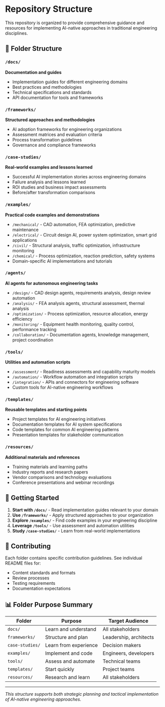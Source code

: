 # Repository Structure

This repository is organized to provide comprehensive guidance and resources for implementing AI-native approaches in traditional engineering disciplines.

## 📁 Folder Structure

### `/docs/`
**Documentation and guides**
- Implementation guides for different engineering domains
- Best practices and methodologies
- Technical specifications and standards
- API documentation for tools and frameworks

### `/frameworks/`
**Structured approaches and methodologies**
- AI adoption frameworks for engineering organizations
- Assessment matrices and evaluation criteria
- Process transformation guidelines
- Governance and compliance frameworks

### `/case-studies/`
**Real-world examples and lessons learned**
- Successful AI implementation stories across engineering domains
- Failure analysis and lessons learned
- ROI studies and business impact assessments
- Before/after transformation comparisons

### `/examples/`
**Practical code examples and demonstrations**
- `/mechanical/` - CAD automation, FEA optimization, predictive maintenance
- `/electrical/` - Circuit design AI, power system optimization, smart grid applications
- `/civil/` - Structural analysis, traffic optimization, infrastructure monitoring
- `/chemical/` - Process optimization, reaction prediction, safety systems
- Domain-specific AI implementations and tutorials

### `/agents/`
**AI agents for autonomous engineering tasks**
- `/design/` - CAD design agents, requirements analysis, design review automation
- `/analysis/` - FEA analysis agents, structural assessment, thermal analysis
- `/optimization/` - Process optimization, resource allocation, energy efficiency
- `/monitoring/` - Equipment health monitoring, quality control, performance tracking
- `/collaboration/` - Documentation agents, knowledge management, project coordination

### `/tools/`
**Utilities and automation scripts**
- `/assessment/` - Readiness assessments and capability maturity models
- `/automation/` - Workflow automation and integration scripts
- `/integration/` - APIs and connectors for engineering software
- Custom tools for AI-native engineering workflows

### `/templates/`
**Reusable templates and starting points**
- Project templates for AI engineering initiatives
- Documentation templates for AI system specifications
- Code templates for common AI engineering patterns
- Presentation templates for stakeholder communication

### `/resources/`
**Additional materials and references**
- Training materials and learning paths
- Industry reports and research papers
- Vendor comparisons and technology evaluations
- Conference presentations and webinar recordings

## 🚀 Getting Started

1. **Start with `/docs/`** - Read implementation guides relevant to your domain
2. **Use `/frameworks/`** - Apply structured approaches to your organization
3. **Explore `/examples/`** - Find code examples in your engineering discipline
4. **Leverage `/tools/`** - Use assessment and automation utilities
5. **Study `/case-studies/`** - Learn from real-world implementations

## 🤝 Contributing

Each folder contains specific contribution guidelines. See individual README files for:
- Content standards and formats
- Review processes
- Testing requirements
- Documentation expectations

## 📊 Folder Purpose Summary

| Folder | Purpose | Target Audience |
|--------|---------|-----------------|
| `docs/` | Learn and understand | All stakeholders |
| `frameworks/` | Structure and plan | Leadership, architects |
| `case-studies/` | Learn from experience | Decision makers |
| `examples/` | Implement and code | Engineers, developers |
| `tools/` | Assess and automate | Technical teams |
| `templates/` | Start quickly | Project teams |
| `resources/` | Research and learn | All stakeholders |

---

*This structure supports both strategic planning and tactical implementation of AI-native engineering approaches.*
